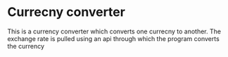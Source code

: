 # Currecny converter
This is a currency converter which converts one currecny to another.
The exchange rate is pulled using an api through which the program converts the currency

